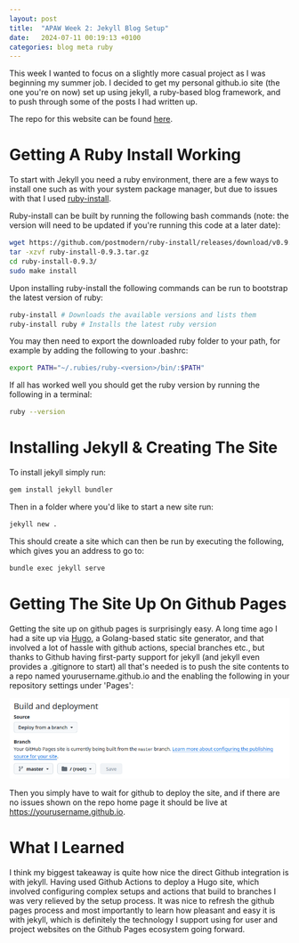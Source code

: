 ```yaml
---
layout: post
title:  "APAW Week 2: Jekyll Blog Setup"
date:   2024-07-11 00:19:13 +0100
categories: blog meta ruby
---
```


This week I wanted to focus on a slightly more casual project as I was beginning my summer job. I decided to get my personal github.io site (the one you're on now) set up using jekyll, a ruby-based blog framework, and to push through some of the posts I had written up.

The repo for this website can be found [here](https://github.com/Fhoughton/fhoughton.github.io).

# Getting A Ruby Install Working
To start with Jekyll you need a ruby environment, there are a few ways to install one such as with your system package manager, but due to issues with that I used [ruby-install](https://github.com/postmodern/ruby-install).

Ruby-install can be built by running the following bash commands (note: the version will need to be updated if you're running this code at a later date):
```bash
wget https://github.com/postmodern/ruby-install/releases/download/v0.9.3/ruby-install-0.9.3.tar.gz
tar -xzvf ruby-install-0.9.3.tar.gz
cd ruby-install-0.9.3/
sudo make install
```

Upon installing ruby-install the following commands can be run to bootstrap the latest version of ruby:
```bash
ruby-install # Downloads the available versions and lists them
ruby-install ruby # Installs the latest ruby version
```

You may then need to export the downloaded ruby folder to your path, for example by adding the following to your .bashrc:
```bash
export PATH="~/.rubies/ruby-<version>/bin/:$PATH"
```

If all has worked well you should get the ruby version by running the following in a terminal:
```bash
ruby --version
```

# Installing Jekyll & Creating The Site
To install jekyll simply run:
```bash
gem install jekyll bundler
```

Then in a folder where you'd like to start a new site run:
```bash
jekyll new .
```

This should create a site which can then be run by executing the following, which gives you an address to go to:
```bash
bundle exec jekyll serve
```

# Getting The Site Up On Github Pages
Getting the site up on github pages is surprisingly easy. A long time ago I had a site up via [Hugo](https://gohugo.io/), a Golang-based static site generator, and that involved a lot of hassle with github actions, special branches etc., but thanks to Github having first-party support for jekyll (and jekyll even provides a .gitignore to start) all that's needed is to push the site contents to a repo named yourusername.github.io and the enabling the following in your repository settings under 'Pages':

![](/images/jekyll-repo-settings.png)

Then you simply have to wait for github to deploy the site, and if there are no issues shown on the repo home page it should be live at https://yourusername.github.io.

# What I Learned
I think my biggest takeaway is quite how nice the direct Github integration is with jekyll. Having used Github Actions to deploy a Hugo site, which involved configuring complex setups and actions that build to branches I was very relieved by the setup process. It was nice to refresh the github pages process and most importantly to learn how pleasant and easy it is with jekyll, which is definitely the technology I support using for user and project websites on the Github Pages ecosystem going forward.
